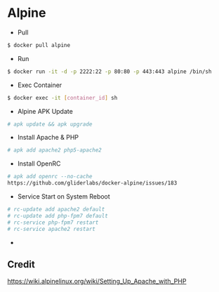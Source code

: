 # Alpine

* Pull
```bash
$ docker pull alpine
```

* Run
```bash
$ docker run -it -d -p 2222:22 -p 80:80 -p 443:443 alpine /bin/sh
```

* Exec Container
```bash
$ docker exec -it [container_id] sh
```

* Alpine APK Update
```bash
# apk update && apk upgrade
```

* Install Apache & PHP
```bash
# apk add apache2 php5-apache2
```

* Install OpenRC
```bash
# apk add openrc --no-cache
https://github.com/gliderlabs/docker-alpine/issues/183
```

* Service Start on System Reboot
```bash
# rc-update add apache2 default
# rc-update add php-fpm7 default
# rc-service php-fpm7 restart
# rc-service apache2 restart
```

* 

## Credit
https://wiki.alpinelinux.org/wiki/Setting_Up_Apache_with_PHP